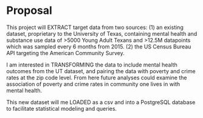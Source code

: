 # Proposal

This project will EXTRACT target data from two sources:
(1) an existing dataset, proprietary to the University of Texas, containing mental health and substance use data of >5000 Young Adult Texans and >12.5M datapoints which was sampled every 6 months from 2015.
(2) the US Census Bureau API targeting the American Community Survey.

I am interested in TRANSFORMING the data to include mental health outcomes from the UT dataset, and pairing the data with poverty and crime rates at the zip code level. From here future analyses could examine the association of poverty and crime rates in community one lives in with mental health.

This new dataset will me LOADED as a csv and into a PostgreSQL database to facilitate statistical modeling and queries.  

